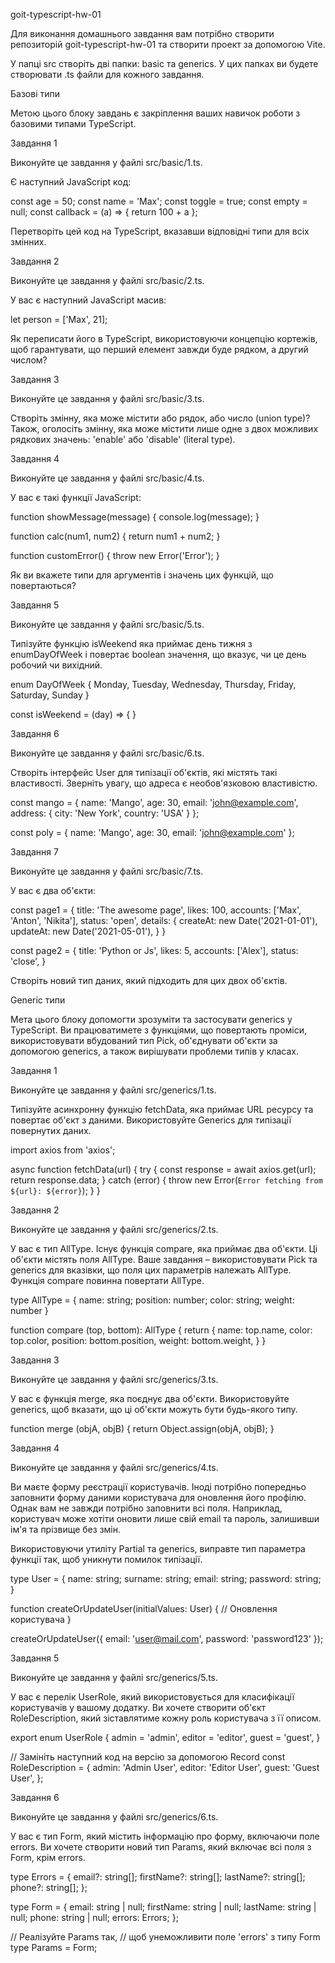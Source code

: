 goit-typescript-hw-01

Для виконання домашнього завдання вам потрібно створити репозиторій goit-typescript-hw-01 та створити проект за допомогою Vite.

У папці src створіть дві папки: basic та generics. У цих папках ви будете створювати .ts файли для кожного завдання.

Базові типи

Метою цього блоку завдань є закріплення ваших навичок роботи з базовими типами TypeScript.

Завдання 1

Виконуйте це завдання у файлі src/basic/1.ts.

Є наступний JavaScript код:

const age = 50;
const name = 'Max';
const toggle = true;
const empty = null;
const callback = (a) => { return 100 + a };

Перетворіть цей код на TypeScript, вказавши відповідні типи для всіх змінних.

Завдання 2

Виконуйте це завдання у файлі src/basic/2.ts.

У вас є наступний JavaScript масив:

let person = ['Max', 21];

Як переписати його в TypeScript, використовуючи концепцію кортежів, щоб гарантувати, що перший елемент завжди буде рядком, а другий числом?

Завдання 3

Виконуйте це завдання у файлі src/basic/3.ts.

Створіть змінну, яка може містити або рядок, або число (union type)? Також, оголосіть змінну, яка може містити лише одне з двох можливих рядкових значень: 'enable' або 'disable' (literal type).

Завдання 4

Виконуйте це завдання у файлі src/basic/4.ts.

У вас є такі функції JavaScript:

function showMessage(message) {
console.log(message);
}

function calc(num1, num2) {
return num1 + num2;
}

function customError() {
throw new Error('Error');
}

Як ви вкажете типи для аргументів і значень цих функцій, що повертаються?

Завдання 5

Виконуйте це завдання у файлі src/basic/5.ts.

Типізуйте функцію isWeekend яка приймає день тижня з enumDayOfWeek і повертає boolean значення, що вказує, чи це день робочий чи вихідний.

enum DayOfWeek {
Monday,
Tuesday,
Wednesday,
Thursday,
Friday,
Saturday,
Sunday
}

const isWeekend = (day) => {
}

Завдання 6

Виконуйте це завдання у файлі src/basic/6.ts.

Створіть інтерфейс User для типізації об'єктів, які містять такі властивості. Зверніть увагу, що адреса є необов'язковою властивістю.

const mango = {
name: 'Mango',
age: 30,
email: 'john@example.com',
address: {
city: 'New York',
country: 'USA'
}
};

const poly = {
name: 'Mango',
age: 30,
email: 'john@example.com'
};

Завдання 7

Виконуйте це завдання у файлі src/basic/7.ts.

У вас є два об'єкти:

const page1 = {
title: 'The awesome page',
likes: 100,
accounts: ['Max', 'Anton', 'Nikita'],
status: 'open',
details: {
createAt: new Date('2021-01-01'),
updateAt: new Date('2021-05-01'),
}
}

const page2 = {
title: 'Python or Js',
likes: 5,
accounts: ['Alex'],
status: 'close',
}

Створіть новий тип даних, який підходить для цих двох об'єктів.

Generic типи

Мета цього блоку допомогти зрозуміти та застосувати generics у TypeScript. Ви працюватимете з функціями, що повертають проміси, використовувати вбудований тип Pick, об'єднувати об'єкти за допомогою generics, а також вирішувати проблеми типів у класах.

Завдання 1

Виконуйте це завдання у файлі src/generics/1.ts.

Типізуйте асинхронну функцію fetchData, яка приймає URL ресурсу та повертає об'єкт з даними. Використовуйте Generics для типізації повернутих даних.

import axios from 'axios';

async function fetchData(url) {
try {
const response = await axios.get(url);
return response.data;
} catch (error) {
throw new Error(`Error fetching from ${url}: ${error}`);
}
}

Завдання 2

Виконуйте це завдання у файлі src/generics/2.ts.

У вас є тип AllType. Існує функція compare, яка приймає два об'єкти. Ці об'єкти містять поля AllType. Ваше завдання – використовувати Pick та generics для вказівки, що поля цих параметрів належать AllType. Функція compare повинна повертати AllType.

type AllType = {
name: string;
position: number;
color: string;
weight: number
}

function compare (top, bottom): AllType {
return {
name: top.name,
color: top.color,
position: bottom.position,
weight: bottom.weight,
}
}

Завдання 3

Виконуйте це завдання у файлі src/generics/3.ts.

У вас є функція merge, яка поєднує два об'єкти. Використовуйте generics, щоб вказати, що ці об'єкти можуть бути будь-якого типу.

function merge (objA, objB) {
return Object.assign(objA, objB);
}

Завдання 4

Виконуйте це завдання у файлі src/generics/4.ts.

Ви маєте форму реєстрації користувачів. Іноді потрібно попередньо заповнити форму даними користувача для оновлення його профілю. Однак вам не завжди потрібно заповнити всі поля. Наприклад, користувач може хотіти оновити лише свій email та пароль, залишивши ім'я та прізвище без змін.

Використовуючи утиліту Partial та generics, виправте тип параметра функції так, щоб уникнути помилок типізації.

type User = {
name: string;
surname: string;
email: string;
password: string;
}

function createOrUpdateUser(initialValues: User) {
// Оновлення користувача
}

createOrUpdateUser({
email: 'user@mail.com',
password: 'password123'
});

Завдання 5

Виконуйте це завдання у файлі src/generics/5.ts.

У вас є перелік UserRole, який використовується для класифікації користувачів у вашому додатку. Ви хочете створити об'єкт RoleDescription, який зіставлятиме кожну роль користувача з її описом.

export enum UserRole {
admin = 'admin',
editor = 'editor',
guest = 'guest',
}

// Замініть наступний код на версію за допомогою Record
const RoleDescription = {
admin: 'Admin User',
editor: 'Editor User',
guest: 'Guest User',
};

Завдання 6

Виконуйте це завдання у файлі src/generics/6.ts.

У вас є тип Form, який містить інформацію про форму, включаючи поле errors. Ви хочете створити новий тип Params, який включає всі поля з Form, крім errors.

type Errors = {
email?: string[];
firstName?: string[];
lastName?: string[];
phone?: string[];
};

type Form = {
email: string | null;
firstName: string | null;
lastName: string | null;
phone: string | null;
errors: Errors;
};

// Реалізуйте Params так,
// щоб унеможливити поле 'errors' з типу Form
type Params = Form;
